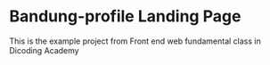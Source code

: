 # Bandung-profile Landing Page
This is the example project from Front end web fundamental class in Dicoding Academy
